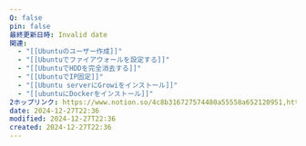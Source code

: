 ```yaml
---
Q: false
pin: false
最終更新日時: Invalid date
関連:
  - "[[Ubuntuのユーザー作成]]"
  - "[[Ubuntuでファイアウォールを設定する]]"
  - "[[UbuntuでHDDを完全消去する]]"
  - "[[UbuntuでIP固定]]"
  - "[[Ubuntu serverにGrowiをインストール]]"
  - "[[ubuntuにDockerをインストール]]"
2ホップリンク: https://www.notion.so/4c8b316727574480a55558a652120951,https://www.notion.so/1201121f1cf680deb46eef35d04c268d, https://www.notion.so/4c8b316727574480a55558a652120951, https://www.notion.so/f6213f62a50648ea840ef6533535916e
date: 2024-12-27T22:36
modified: 2024-12-27T22:36
created: 2024-12-27T22:36
---
```

